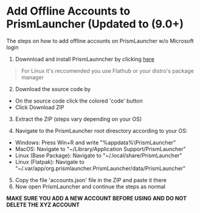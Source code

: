 # Add Offline Accounts to PrismLauncher (Updated to (9.0+)
The steps on how to add offline accounts on PrismLauncher w/o Microsoft login

1) Downnload and install PrismLaunncher by clicking [here](https://prismlauncher.org/download/)
> For Linux it's reccomended you use Flathub or your distro's package manager

2) Download the source code by
* On the source code click the colored 'code' button
* Click Download ZIP

3) Extract the ZIP (steps vary depending on your OS)
  
4) Navigate to the PrismLauncher root diresctory according to your OS:
* Windows: Press Win+R and write "%appdata%\PrismLauncher"
* MacOS: Navigate to "~/Library/Application Support/PrismLauncher"
* Linux (Base Package): Navigate to "~/.local/share/PrismLauncher"
* Linux (Flatpak): Navigate to "~/.var/app/org.prismlauncher.PrismLauncher/data/PrismLauncher"

5) Copy the file 'accounts.json' file in the ZIP and paste it there
6) Now open PrismLauncher and continue the steps as normal

__MAKE SURE YOU ADD A NEW ACCOUNT BEFORE USING AND DO NOT DELETE THE XYZ ACCOUNT__
